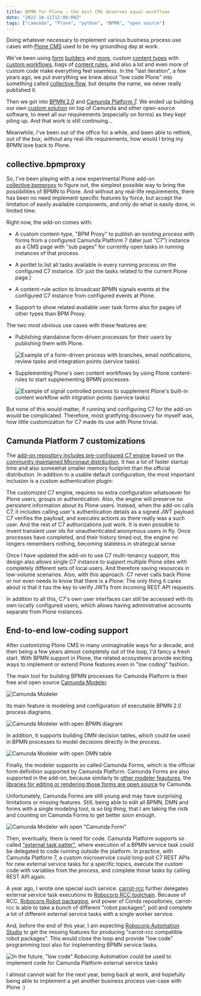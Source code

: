 ```yaml
---
title: BPMN for Plone – the best CMS deserves equal workflows
date: "2022-10-11T12:00:00Z"
tags: ["camunda", "Plone", "python", "BPMN", "open source"]
---
```


Doing whatever necessary to implement various business process use cases with [Plone CMS](https://plone.org) used to be my groundhog day at work.

We've been using [form](https://docs.plone.org/develop/plone/forms/ploneformgen.html) [builders](https://github.com/collective/collective.easyform) and [more](https://github.com/plomino/Plomino), custom [content types](https://training.plone.org/5/ttw/dexterity.html) with [custom workflows](https://training.plone.org/5/workflow/index.html), bags of [content rules](https://docs.plone.org/working-with-content/managing-content/contentrules.html), and also a lot and even more of custom code make everything feel seamless. In the "last iteration", a few years ago, we put everything we knew about "low code Plone" into something called [collective.flow](https://www.slideshare.net/rioksane/workflows-and-plone-case-supervisiondoc), but despite the name, we never really published it.

Then we got into [BPMN 2.0](https://camunda.com/bpmn/reference/) and [Camunda Platform 7](https://camunda.com/download/). We ended up building our own [custom solution](../../../2020/05/vasara-bpm-open-source-mashup) on top of Camunda and other open-source software, to meet all our requirements (especially on forms) as they kept piling up. And that work is still continuing...

Meanwhile, I've been out of the office for a while, and been able to rethink, out of the box, without any real-life requirements, how would I bring my BPMN love back to Plone.


collective.bpmproxy
-------------------

So, I've been playing with a new experimental Plone add-on [collective.bpmproxy](https://github.com/datakurre/collective.bpmproxy) to figure out, the simplest possible way to bring the possibilities of BPMN to Plone. And without any real-life requirements, there has been no need implement specific features by force, but accept the limitation of easily available components, and only do what is easily done, in limited time.

Right now, the add-on comes with:

* A custom content-type, "BPM Proxy" to publish an existing process with forms from a configured Camunda Platform 7 (later just "C7") instance as a CMS page with "sub pages" for currently open tasks in running instances of that process.

* A portlet to list all tasks available in every running process on the configured C7 instance. (Or just the tasks related to the current Plone page.)

* A content-rule action to broadcast BPMN signals events at the configured C7 instance from configured events at Plone.

* Support to show related available user task forms also for pages of other types than BPM Proxy.

The two most obvious use cases with these features are:

* Publishing standalone form-driven processes for their users by publishing them with Plone.

  ![Example of a form-driven process with branches, email notifications, review tasks and integration points (service tasks)](./form-driven-example.png)

* Supplementing Plone's own content workflows by using Plone content-rules to start supplementing BPMN processes.

  ![Example of signal controlled process to supplement Plone's built-in content workflow with intgration points (service tasks)](./signal-driven-example.png)

But none of this would matter, if running and configuring C7 for the add-on would be complicated. Therefore, most gratifying discovery for myself was, how little customization for C7 made its use with Plone trivial.


Camunda Platform 7 customizations
---------------------------------

The [add-on repository includes pre-configured C7 engine](https://github.com/datakurre/collective.bpmproxy/tree/master/camunda) based on the [community maintained Micronaut distribution](https://github.com/camunda-community-hub/micronaut-camunda-platform-7). It has a lot of faster startup time and also somewhat smaller memory footprint than the official distribution. In addition to a usable default configuration, the most important inclusion is a custom authentication plugin:

The customized C7 engine, requires no extra configuration whatsoever for Plone users, groups or authentication. Also, the engine will preserve no persistent information about its Plone users. Instead, when the add-on calls C7, it includes calling user's authentication details as a signed JWT payload. C7 verifies the payload, and executes actions as there really was a such user. And the rest of C7 authorizations just work. It is even possible to invent transient user ids for unauthenticated anonymous users in fly. Once processes have completed, and their history timed out, the engine no longers remembers nothing, becoming stateless in strategical sense

Once I have updated the add-on to use C7 multi-tenancy support, this design also allows single C7 instance to support multiple Plone sites with completely different sets of local users. And therefore saving resources in low-volume scenarios. Also, with this approach. C7 never calls back Plone or nor even needs to know that there is a Plone: The only thing it cares about is that it has the key to verify JWTs from incoming REST API requests.

In addition to all this, C7's own user interfaces can still be accessed with its own locally configured users, which allows having administrative accounts separate from Plone instances.


End-to-end low-coding support
-----------------------------

After customizing Plone CMS in many unimaginable ways for a decade, and then being a few years almost completely out of the loop, I'd fancy a fresh start. With BPMN support in Plone, the related ecosystems provide exciting ways to implement or extend Plone features even in "low coding" fashion.

The main tool for building BPMN processes for Camunda Platform is their free and open source [Camunda Modeler](https://github.com/camunda/camunda-modeler).

![Camunda Modeler](./modeler-welcome.png)

Its main feature is modeling and configuration of executable BPMN 2.0 process diagrams.

![Camunda Modeler with open BPMN diagram](./modeler-bpmn.png)

In addition, it supports building DMN decision tables, which could be used in BPMN processes to model decisions directly in the process.

![Camunda Modeler with open DMN table](./modeler-dmn.png)

Finally, the modeler supports so called Camunda Forms, which is the official form definition supported by Camunda Platform. Camunda Forms are also supported in the add-on, because similarly to [other modeler feautures](https://bpmn.io/https://bpmn.io/), the [libraries for editing or rendering those forms are open source](https://github.com/bpmn-io/form-js) by Camunda.

Unfortunately, Camunda Forms are still young and may have surprising limitations or missing features. Still, being able to edit all BPMN, DMN and forms with a single modeling tool, is so big thing, that I am taking the ristk and counting on Camunda Forms to get better soon enough.

![Camunda Modeler wih open "Camunda Form"](./modeler-form.png)

Then, eventually, there is need for code. Camunda Platform supports so called ["external task patter"](https://docs.camunda.io/docs/components/best-practices/development/invoking-services-from-the-process-c7/), where execution of a BPMN service task could be delegated to code running outside the platform. In practice, with Camunda Platform 7, a custom microservice could long-poll C7 REST APIs for new external service tasks for a specific topics, execute the custom code with variables from the process, and complete those tasks by calling REST API again.

A year ago, I wrote one special such service. [carrot-rcc](../../../2021/08/carrot-rcc) further delegates external service task executions to [Robocorp RCC toolchain](https://robocorp.com/docs/rcc/overview). Because of RCC, [Robocorp Robot packaging](https://robocorp.com/docs/rcc/overview), and power of Conda repositories, carrot-rcc is able to take a bunch of different "robot packages", poll and complete a lot of different external service tasks with a single worker service.

And, before the end of this year, I am expecting [Robocorp Automation Studio](https://robocorp.com/products/automation-studio) to get the missing features for producing "carrot-rcc compatible robot packages". This would close the loop and provide "low code" programming tool also for implementing BPMN service tasks.

![In the future, "low code" Robocorp Automation could be used to implement code for Camunda Platform external service tasks](./rpa-studio.png)

I almost cannot wait for the next year, being back at work, and hopefully being able to implement a yet another business process use-case with Plone :)
